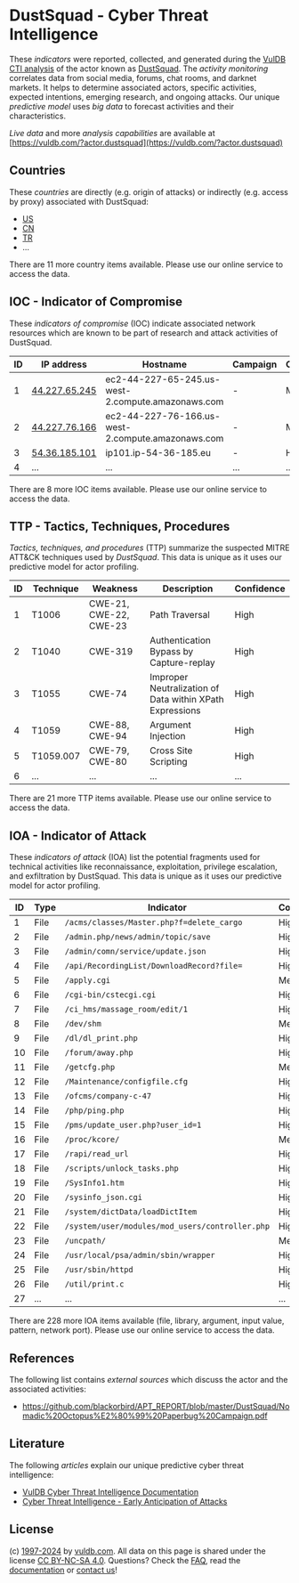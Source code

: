 # DustSquad - Cyber Threat Intelligence

These _indicators_ were reported, collected, and generated during the [VulDB CTI analysis](https://vuldb.com/?kb.cti) of the actor known as [DustSquad](https://vuldb.com/?actor.dustsquad). The _activity monitoring_ correlates data from social media, forums, chat rooms, and darknet markets. It helps to determine associated actors, specific activities, expected intentions, emerging research, and ongoing attacks. Our unique _predictive model_ uses _big data_ to forecast activities and their characteristics.

_Live data_ and more _analysis capabilities_ are available at [https://vuldb.com/?actor.dustsquad](https://vuldb.com/?actor.dustsquad)

## Countries

These _countries_ are directly (e.g. origin of attacks) or indirectly (e.g. access by proxy) associated with DustSquad:

* [US](https://vuldb.com/?country.us)
* [CN](https://vuldb.com/?country.cn)
* [TR](https://vuldb.com/?country.tr)
* ...

There are 11 more country items available. Please use our online service to access the data.

## IOC - Indicator of Compromise

These _indicators of compromise_ (IOC) indicate associated network resources which are known to be part of research and attack activities of DustSquad.

ID | IP address | Hostname | Campaign | Confidence
-- | ---------- | -------- | -------- | ----------
1 | [44.227.65.245](https://vuldb.com/?ip.44.227.65.245) | ec2-44-227-65-245.us-west-2.compute.amazonaws.com | - | Medium
2 | [44.227.76.166](https://vuldb.com/?ip.44.227.76.166) | ec2-44-227-76-166.us-west-2.compute.amazonaws.com | - | Medium
3 | [54.36.185.101](https://vuldb.com/?ip.54.36.185.101) | ip101.ip-54-36-185.eu | - | High
4 | ... | ... | ... | ...

There are 8 more IOC items available. Please use our online service to access the data.

## TTP - Tactics, Techniques, Procedures

_Tactics, techniques, and procedures_ (TTP) summarize the suspected MITRE ATT&CK techniques used by _DustSquad_. This data is unique as it uses our predictive model for actor profiling.

ID | Technique | Weakness | Description | Confidence
-- | --------- | -------- | ----------- | ----------
1 | T1006 | CWE-21, CWE-22, CWE-23 | Path Traversal | High
2 | T1040 | CWE-319 | Authentication Bypass by Capture-replay | High
3 | T1055 | CWE-74 | Improper Neutralization of Data within XPath Expressions | High
4 | T1059 | CWE-88, CWE-94 | Argument Injection | High
5 | T1059.007 | CWE-79, CWE-80 | Cross Site Scripting | High
6 | ... | ... | ... | ...

There are 21 more TTP items available. Please use our online service to access the data.

## IOA - Indicator of Attack

These _indicators of attack_ (IOA) list the potential fragments used for technical activities like reconnaissance, exploitation, privilege escalation, and exfiltration by DustSquad. This data is unique as it uses our predictive model for actor profiling.

ID | Type | Indicator | Confidence
-- | ---- | --------- | ----------
1 | File | `/acms/classes/Master.php?f=delete_cargo` | High
2 | File | `/admin.php/news/admin/topic/save` | High
3 | File | `/admin/comn/service/update.json` | High
4 | File | `/api/RecordingList/DownloadRecord?file=` | High
5 | File | `/apply.cgi` | Medium
6 | File | `/cgi-bin/cstecgi.cgi` | High
7 | File | `/ci_hms/massage_room/edit/1` | High
8 | File | `/dev/shm` | Medium
9 | File | `/dl/dl_print.php` | High
10 | File | `/forum/away.php` | High
11 | File | `/getcfg.php` | Medium
12 | File | `/Maintenance/configfile.cfg` | High
13 | File | `/ofcms/company-c-47` | High
14 | File | `/php/ping.php` | High
15 | File | `/pms/update_user.php?user_id=1` | High
16 | File | `/proc/kcore/` | Medium
17 | File | `/rapi/read_url` | High
18 | File | `/scripts/unlock_tasks.php` | High
19 | File | `/SysInfo1.htm` | High
20 | File | `/sysinfo_json.cgi` | High
21 | File | `/system/dictData/loadDictItem` | High
22 | File | `/system/user/modules/mod_users/controller.php` | High
23 | File | `/uncpath/` | Medium
24 | File | `/usr/local/psa/admin/sbin/wrapper` | High
25 | File | `/usr/sbin/httpd` | High
26 | File | `/util/print.c` | High
27 | ... | ... | ...

There are 228 more IOA items available (file, library, argument, input value, pattern, network port). Please use our online service to access the data.

## References

The following list contains _external sources_ which discuss the actor and the associated activities:

* https://github.com/blackorbird/APT_REPORT/blob/master/DustSquad/Nomadic%20Octopus%E2%80%99%20Paperbug%20Campaign.pdf

## Literature

The following _articles_ explain our unique predictive cyber threat intelligence:

* [VulDB Cyber Threat Intelligence Documentation](https://vuldb.com/?kb.cti)
* [Cyber Threat Intelligence - Early Anticipation of Attacks](https://www.scip.ch/en/?labs.20201022)

## License

(c) [1997-2024](https://vuldb.com/?kb.changelog) by [vuldb.com](https://vuldb.com/?kb.about). All data on this page is shared under the license [CC BY-NC-SA 4.0](https://creativecommons.org/licenses/by-nc-sa/4.0/). Questions? Check the [FAQ](https://vuldb.com/?kb.faq), read the [documentation](https://vuldb.com/?kb) or [contact us](https://vuldb.com/?contact)!
